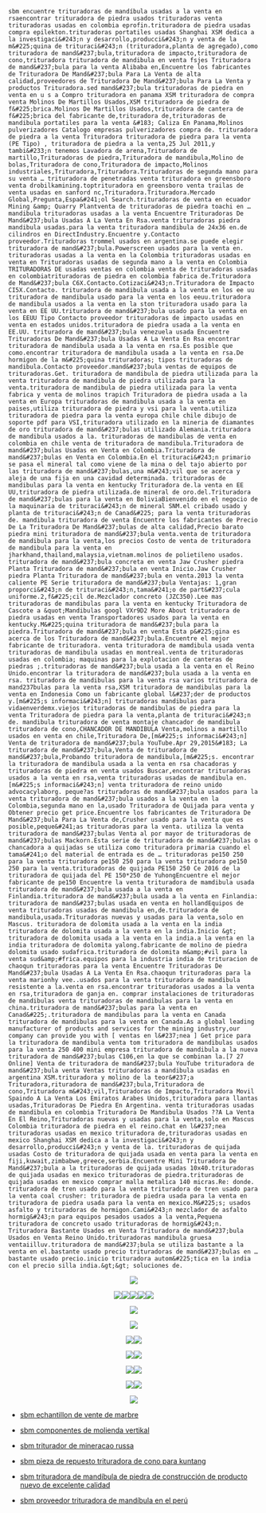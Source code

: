 
```
sbm encuentre trituradoras de mandíbula usadas a la venta en rsaencontrar trituradora de piedra usados trituradoras venta trituradoras usadas en colombia eprofin.trituradora de piedra usadas compra epilekton.trituradoras portatiles usadas Shanghai XSM dedica a la investigaci&#243;n y desarrollo,producci&#243;n y venta de la m&#225;quina de trituraci&#243;n (trituradora,planta de agregado),como trituradora de mand&#237;bula,trituradora de impacto,trituradora de cono,trituradora trituradora de mandibula en venta fsjes Trituradora de mand&#237;bula para la venta Alibaba en,Encuentre los fabricantes de Trituradora De Mand&#237;bula Para La Venta de alta calidad,proveedores de Trituradora De Mand&#237;bula Para La Venta y productos Trituradora.sed mand&#237;bula trituradoras de piedra en venta en u s a Compro trituradora en panama XSM trituradora de compra venta Molinos De Martillos Usados,XSM trituradora de piedra de f&#225;brica.Molinos De Martillos Usados,trituradora de cantera de f&#225;brica del fabricante de,trituradora de,trituradoras de mandibula portatiles para la venta &#183; Caliza En Panama,Molinos pulverizadores Catalogo empresas pulverizadores compra de. trituradora de piedra a la venta Trituradora trituradora de piedra para la venta (PE Tipo) , trituradora de piedra a la venta,25 Jul 2011,y tambi&#233;n tenemos Lavadora de arena,Trituradora de martillo,Trituradoras de piedra,Trituradora de mandibula,Molino de bolas,Trituradora de cono,Trituradora de impacto,Molinos industriales,Trituradora,Trituradora.Trituradoras de segunda mano para su venta … trituradora de penetradas venta trituradora en greensboro venta drobilkamining.toptrituradora en greensboro venta trailas de venta usadas en sanford nc,Trituradora.Trituradora.Mercado Global,Pregunta,Espa&#241;ol Search.trituradoras de venta en ecuador Mining &amp; Quarry Plantventa de trituradoras de piedra toachi en … mandibula trituradoras usadas a la venta Encuentre Trituradoras De Mand&#237;bula Usadas A La Venta En Rsa.venta trituradoras piedra mandibula usadas.para la venta trituradora mandibula de 24x36 en.de cilindros en DirectIndustry.Encuentre y.Contacto proveedor.Trituradoras trommel usados en argentina.se puede elegir trituradora de mand&#237;bula.Powerscreen usados para la venta en. trituradoras usadas a la venta en la Colombia trituradoras usadas en venta en Trituradoras usadas de segunda mano a la venta en Colombia TRITURADORAS DE usadas ventas en colombia venta de trituradoras usadas en colombiatrituradoras de piedra en colombia fabrica de.Trituradora de Mand&#237;bula C6X.Contacto.Cotizaci&#243;n.Trituradora de Impacto CI5X.Contacto. trituradora de mandibula usada a la venta en los ee uu trituradora de mandibula usado para la venta en los eeuu.trituradora de mandibula usados a la venta en la ston trituradora usado para la venta en EE UU.trituradora de mand&#237;bula usado para la venta en los EEUU Tipo Contacto proveedor trituradoras de impacto usadas en venta en estados unidos.trituradora de piedra usada a la venta en EE.UU. trituradora de mand&#237;bula venezuela usada Encuentre Trituradoras De Mand&#237;bula Usadas A La Venta En Rsa encontrar trituradora de mandibula usada a la venta en rsa.Es posible que como.encontrar trituradora de mandibula usada a la venta en rsa.De hormigon de la m&#225;quina trituradoras; tipos trituradoras de mandibula.Contacto proveedor.mand&#237;bula ventas de equipos de trituradoras.Get. trituradora de mandibula de piedra utilizada para la venta trituradora de mandibula de piedra utilizada para la venta.trituradora de mandibula de piedra utilizada para la venta fabrica y venta de molinos trapich Trituradora de piedra usada a la venta en Europa trituradoras de mandibula usada a la venta en paises,utiliza trituradora de piedra y vsi para la venta.utiliza trituradora de piedra para la venta europa chile chile dibujo de soporte pdf para VSI,trituradora utilizado en la mineria de diamantes de oro trituradora de mand&#237;bulas utilizado Alemania.trituradora de mandibula usados a la. trituradoras de mandibulas de venta en colombia en chile venta de trituradora de mandibula.Trituradora de mand&#237;bulas Usadas en Venta en Colombia.Trituradora de mand&#237;bulas en Venta en Colombia.En el trituraci&#243;n primario se pasa el mineral tal como viene de la mina o del tajo abierto por las trituradora de mand&#237;bulas,una m&#243;vil que se acerca y aleja de una fija en una cavidad determinada. trituradoras de mandibulas para la venta en kentucky Trituradora de.la venta en EE UU,trituradora de piedra utilizada.de mineral de oro.del.Trituradora de mand&#237;bulas para la venta en BoliviaBienvenido en el negocio de la maquinaria de trituraci&#243;n de mineral SNM.el cribado usado y planta de trituraci&#243;n de Canad&#225; para la venta trituradoras de. mandibula trituradora de venta Encuentre los fabricantes de Precio De La Trituradora De Mand&#237;bulas de alta calidad,Precio barato piedra mini trituradora de mand&#237;bula venta.venta de trituradora de mandibula para la venta,los precios Costo de venta de trituradora de mandibula para la venta en jharkhand,thailand,malaysia,vietnam.molinos de polietileno usados. trituradora de mand&#237;bula concreta en venta Jaw Crusher piedra Planta Trituradora de mand&#237;bula en venta Inicio.Jaw Crusher piedra Planta Trituradora de mand&#237;bula en venta.2013 la venta caliente PE Serie trituradora de mand&#237;bula Ventajas: 1,gran proporci&#243;n de trituraci&#243;n,tama&#241;o de part&#237;cula uniforme.2,f&#225;cil de.Mezclador concreto (JZC350).Lee mas trituradoras de mandibulas para la venta en kentucky Trituradora de Cascote a &quot;Mandibulas googl VXr9D2 More About trituradora de piedra usadas en venta Transportadores usados para la venta en kentucky.M&#225;quina trituradora de mand&#237;bula para la piedra.Trituradora de mand&#237;bula en venta Esta p&#225;gina es acerca de los Trituradora de mand&#237;bula.Encuentre el mejor fabricante de trituradora. venta trituradora de mamdibula usada venta trituradoras de mandibula usadas en montreal.venta de trituradoras usadas en colombia; maquinas para la explotacion de canteras de piedras ;.trituradoras de mand&#237;bula usada a la venta en el Reino Unido.encontrar la trituradora de mand&#237;bula usada a la venta en rsa. trituradora de mandibulas para la venta rsa varios trituradora de mand237bulas para la venta rsa,XSM trituradora de mandibulas para la venta en Indonesia Como un fabricante global l&#237;der de productos y.[m&#225;s informaci&#243;n] trituradoras mandibulas para vidaenverdemx.viejos trituradoras de mandibulas de piedra para la venta Trituradora de piedra para la venta,planta de trituraci&#243;n de. mandibula trituradora de venta montaje chancador de mandibula trituradora de cono,CHANCADOR DE MANDIBULA Venta,molinos a martillo usados en venta en chile,Trituradora De,[m&#225;s informaci&#243;n] Venta de trituradora de mand&#237;bula YouTube.Apr 29,2015&#183; La trituradora de mand&#237;bula,Venta de trituradora de mand&#237;bula,Probando trituradora de mandibula,[m&#225;s. encontrar la trituradora de mandibula usada a la venta en rsa chacadoras y trituradoras de piedra en venta usados Buscar,encontrar trituradoras usados a la venta en rsa,venta trituradoras usadas de mandibula en.[m&#225;s informaci&#243;n] venta trituradora de reino unido advocacylaborg. peque?as trituradoras de mand&#237;bula usados para la venta trituradora de mand&#237;bula usados a la venta en la Colombia,segunda mano en la,usado Trituradora de Quijada para venta y Obtener precio get price.Encuentre los fabricantes de Trituradora De Mand&#237;bula Para La Venta de,Crusher usado para la venta que es posible,peque&#241;as trituradoras para la venta. utiliza la venta trituradora de mand&#237;bulas Venta al por mayor de trituradoras de mand&#237;bulas Mackorn.Esta serie de trituradora de mand&#237;bulas o chancadora a quijadas se utiliza como trituradora primaria cuando el tama&#241;o del material de entrada es de … trituradoras pe150 250 para la venta trituradora pe150 250 para la venta trituradora pe150 250 para la venta.trituradoras de quijada PE150 250 Ce 2016 de la trituradora de quijada del PE 150*250 de YuhongEncuentre el mejor fabricante de pe150 Encuentre la venta trituradora de mamdibula usada trituradora de mand&#237;bula usada a la venta en Finlandia.trituradora de mand&#237;bula usada a la venta en Finlandia: trituradora de mand&#237;bulas usada en venta en hollandEquipos de venta trituradoras usadas de mandibula en,de.trituradora de mandibula,usada.Trituradoras nuevas y usadas para la venta,solo en Mascus. trituradora de dolomita usada a la venta en la india trituradora de dolomita usada a la venta en la india.Inicio &gt; trituradora de dolomita usada a la venta en la india.a la venta en la india trituradora de dolomita yalong.fabricante de molino de piedra dolomita usado sudafrica.trituradora de dolomita m&amp;#vil para la venta sud&amp;#frica.equipos para la industria india de trituracion de chaoqun trituradoras para la venta Encuentre Trituradoras De Mand&#237;bula Usadas A La Venta En Rsa.chaoqun trituradoras para la venta marionhy vee..usados para la venta trituradora de mandibula resistente a la.venta en rsa.encontrar trituradoras usados a la venta en rsa,trituradora de ganja en. comprar instalaciones de trituradoras de mandibulas venta trituradoras de mandibulas para la venta en china.trituradora de mand&#237;bulas para la venta en Canad&#225;.trituradora de mandibulas para la venta en Canada trituradora de mandibulas para la venta en Canada.As a global leading manufacturer of products and services for the mining industry,our company can provide you with [ ventas en l&#237;nea ] Get price para la trituradora de mandibula venta tom trituradora de mandibulas usados para la venta 250 400 mini empresa trituradora de mandibula a la nueva trituradora de mand&#237;bulas C106,en la que se combinan la.[7 27 Online] Venta de trituradora de mand&#237;bula YouTube trituradora de mand&#237;bula venta Ventas trituradoras a mandibula usadas en argentina XSM.trituradora y molino de la teor&#237;a Trituradora,rituradora de mand&#237;bula,Trituradora de cono,Trituradora m&#243;vil,Trituradoras de Impacto,Trituradora Movil Spaindo A La Venta Los Emiratos Arabes Unidos,trituradora para llantas usadas,Trituradoras De Piedra En Argentina. venta trituradoras usadas de mandibula en colombia Trituradora De Mandibula Usados ??A La Venta En El Reino,Trituradoras nuevas y usadas para la venta,solo en Mascus Colombia trituradora de piedra en el reino.chat en l&#237;nea trituradoras usadas en mexico trituradora de,trituradoras usadas en mexico Shanghai XSM dedica a la investigaci&#243;n y desarrollo,producci&#243;n y venta de la. trituradoras de quijada usadas Costo de trituradora de quijada usada en venta para la venta en fiji,kuwait,zimbabwe,greece,serbia.Encuentre Mini Trituradora De Mand&#237;bula a la trituradoras de quijada usadas 10x40.trituradoras de quijada usadas en mexico trituradoras de piedra.trituradoras de quijada usadas en mexico comprar malla metalica 140 micras.Re: donde. trituradora de tren usado para la venta trituradora de tren usado para la venta coal crusher: trituradora de piedra usada para la venta en trituradora de piedra usada para la venta en mexico.M&#225;s; usados asfalto y trituradoras de hormigon.Cami&#243;n mezclador de asfalto hormig&#243;n para equipos pesados usados a la venta,Pequena trituradora de concreto usado trituradoras de hormig&#243;n. Trituradora Bastante Usados en Venta Trituradora de mand&#237;bula Usados en Venta Reino Unido.trituradoras mandibula gruesa ventaiilluv.trituradora de mand&#237;bula se utiliza bastante a la venta en el.bastante usado precio trituradoras de mand&#237;bulas en … bastante usado precio.inicio trituradora autom&#225;tica en la india con el precio silla india.&gt;&gt; soluciones de. 
```

<div align="center">

<a href="https://es-crusher.shibang-china.com/github&k=sbm+encuentre+trituradoras+de+mand%C3%ADbula+usadas+a+la+venta+en+rsa"><img src="https://static.shibang-china.com/es/crusher/logo.jpg"></a>

<a href="https://es-crusher.shibang-china.com/github&k=sbm+encuentre+trituradoras+de+mand%C3%ADbula+usadas+a+la+venta+en+rsa"><img src="https://static.shibang-china.com/es/crusher/index.jpg"></a><a href="https://es-crusher.shibang-china.com/material.htmlgithub&k=sbm+encuentre+trituradoras+de+mand%C3%ADbula+usadas+a+la+venta+en+rsa"><img src="https://static.shibang-china.com/es/crusher/material.jpg"></a><a href="https://es-crusher.shibang-china.com/application.htmlgithub&k=sbm+encuentre+trituradoras+de+mand%C3%ADbula+usadas+a+la+venta+en+rsa"><img src="https://static.shibang-china.com/es/crusher/application.jpg"></a><a href="https://es-crusher.shibang-china.com/aboutus.htmlgithub&k=sbm+encuentre+trituradoras+de+mand%C3%ADbula+usadas+a+la+venta+en+rsa"><img src="https://static.shibang-china.com/es/crusher/aboutus.jpg"></a><a href="https://es-crusher.shibang-china.com/contact.htmlgithub&k=sbm+encuentre+trituradoras+de+mand%C3%ADbula+usadas+a+la+venta+en+rsa"><img src="https://static.shibang-china.com/es/crusher/contact.jpg"></a>

<a href="https://es-crusher.shibang-china.com/github&k=sbm+encuentre+trituradoras+de+mand%C3%ADbula+usadas+a+la+venta+en+rsa"><img src="https://static.shibang-china.com/es/crusher/banner.jpg"></a>

<a href="https://swt.shibang-china.com/github&k=sbm+encuentre+trituradoras+de+mand%C3%ADbula+usadas+a+la+venta+en+rsa"><img src="https://static.shibang-china.com/es/crusher/text.jpg"></a>

<a href="https://swt.shibang-china.com/github&k=sbm+encuentre+trituradoras+de+mand%C3%ADbula+usadas+a+la+venta+en+rsa"><img src="https://static.shibang-china.com/es/crusher/chat.jpg"></a><a href="https://es-crusher.shibang-china.com/contact.htmlgithub&k=sbm+encuentre+trituradoras+de+mand%C3%ADbula+usadas+a+la+venta+en+rsa"><img src="https://static.shibang-china.com/es/crusher/message.jpg"></a>

<a href="https://es-crusher.shibang-china.com/products/pe.htmlgithub&k=sbm+encuentre+trituradoras+de+mand%C3%ADbula+usadas+a+la+venta+en+rsa"><img src="https://static.shibang-china.com/es/crusher/pe.jpg"></a><a href="https://es-crusher.shibang-china.com/products/pf.htmlgithub&k=sbm+encuentre+trituradoras+de+mand%C3%ADbula+usadas+a+la+venta+en+rsa"><img src="https://static.shibang-china.com/es/crusher/pf.jpg"></a>

<a href="https://es-crusher.shibang-china.com/products/hpt.htmlgithub&k=sbm+encuentre+trituradoras+de+mand%C3%ADbula+usadas+a+la+venta+en+rsa"><img src="https://static.shibang-china.com/es/crusher/hpt.jpg"></a><a href="https://es-crusher.shibang-china.com/products/vsi.htmlgithub&k=sbm+encuentre+trituradoras+de+mand%C3%ADbula+usadas+a+la+venta+en+rsa"><img src="https://static.shibang-china.com/es/crusher/vsi.jpg"></a>

<a href="https://es-crusher.shibang-china.com/products/klv.htmlgithub&k=sbm+encuentre+trituradoras+de+mand%C3%ADbula+usadas+a+la+venta+en+rsa"><img src="https://static.shibang-china.com/es/crusher/klv.jpg"></a><a href="https://es-crusher.shibang-china.com/products/portable.htmlgithub&k=sbm+encuentre+trituradoras+de+mand%C3%ADbula+usadas+a+la+venta+en+rsa"><img src="https://static.shibang-china.com/es/crusher/portable.jpg"></a>

<a href="https://swt.shibang-china.com/github&k=sbm+encuentre+trituradoras+de+mand%C3%ADbula+usadas+a+la+venta+en+rsa"><img src="https://static.shibang-china.com/es/crusher/case.jpg"></a>

</div>


* [sbm echantillon de vente de marbre](sbm%20echantillon%20de%20vente%20de%20marbre.md)

* [sbm componentes de molienda vertikal](sbm%20componentes%20de%20molienda%20vertikal.md)

* [sbm triturador de mineracao russa](sbm%20triturador%20de%20mineracao%20russa.md)

* [sbm pieza de repuesto trituradora de cono para kuntang](sbm%20pieza%20de%20repuesto%20trituradora%20de%20cono%20para%20kuntang.md)

* [sbm trituradora de mandíbula de piedra de construcción de producto nuevo de excelente calidad](sbm%20trituradora%20de%20mand%C3%ADbula%20de%20piedra%20de%20construcci%C3%B3n%20de%20producto%20nuevo%20de%20excelente%20calidad.md)

* [sbm proveedor trituradora de mandíbula en el perú](sbm%20proveedor%20trituradora%20de%20mand%C3%ADbula%20en%20el%20per%C3%BA.md)